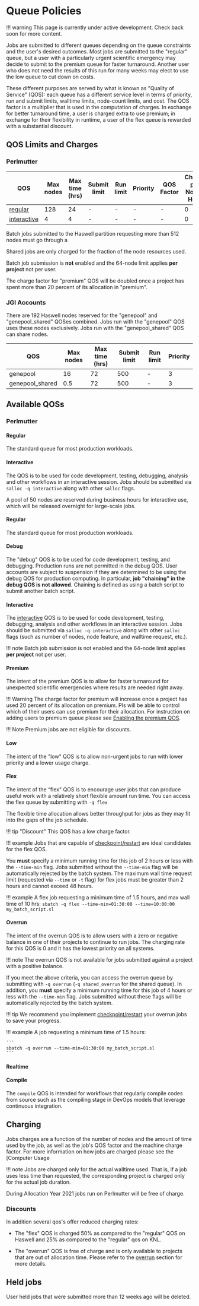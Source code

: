 # Queue Policies

!!! warning
    This page is currently under active development. Check
    back soon for more content.


Jobs are submitted to different queues depending on the queue
constraints and the user's desired outcomes. Most jobs are submitted
to the "regular" queue, but a user with a particularly urgent
scientific emergency may decide to submit to the premium queue for
faster turnaround. Another user who does not need the results of this
run for many weeks may elect to use the low queue to cut down on
costs. 

These different purposes are served by what is known as "Quality of
Service" (QOS): each queue has a different service level in terms of
priority, run and submit limits, walltime limits, node-count limits,
and cost. The QOS factor is a multiplier that is used in the
computation of charges. In exchange for better turnaround time, a user
is charged extra to use premium; in exchange for their flexibility in
runtime, a user of the flex queue is rewarded with a substantial
discount.

## QOS Limits and Charges

### Perlmutter

| QOS                           | Max nodes    | Max time (hrs) | Submit limit | Run limit | Priority | QOS Factor | Charge per Node-Hour |
|-------------------------------|--------------|----------------|--------------|-----------|----------|------------|----------------------|
| [regular](#p-regular)         | 128          | 24             | -            | -         | -        | -          | 0                    |
| [interactive](#p-interactive) | 4            | 4              | -            | -         | -        | -          | 0                    |




[^hsw-reg]:
Batch jobs submitted to the Haswell partition requesting more than 512 nodes
must go through a
[^shared]:
Shared jobs are only charged for the fraction of the node resources used.

[^interactive]:
Batch job submission is **not** enabled and the 64-node limit applies
**per project** not per user.

[^premium]:
The charge factor for "premium" QOS will be
doubled once a project has spent more than 20 percent of its
allocation in "premium".

### JGI Accounts

There are 192 Haswell nodes reserved for the "genepool" and
"genepool_shared" QOSes combined.  Jobs run with the "genepool" QOS
uses these nodes exclusively. Jobs run with the "genepool_shared" QOS
can share nodes.

| QOS             | Max nodes | Max time (hrs) | Submit limit | Run limit | Priority |
|-----------------|-----------|----------------|--------------|-----------|----------|
| genepool        | 16        | 72             | 500          | -         | 3        | 
| genepool_shared | 0.5       | 72             | 500          | -         | 3        | 

## Available QOSs


### Perlmutter

#### Regular <a name="p-regular"></a>

The standard queue for most production workloads.

#### Interactive <a name="p-interactive"></a>

The QOS is to be used for code development, testing, debugging,
analysis and other workflows in an interactive session. Jobs should
be submitted via `salloc -q interactive` along with other `salloc`
flags.

A pool of 50 nodes are reserved during business hours for interactive
use, which will be released overnight for large-scale jobs.


#### Regular

The standard queue for most production workloads.

#### Debug

The "debug" QOS is to be used for code development, testing, and
debugging. Production runs are not permitted in the debug QOS. User
accounts are subject to suspension if they are determined to be using
the debug QOS for production computing. In particular, **job
"chaining" in the debug QOS is not allowed**. Chaining is defined as
using a batch script to submit another batch script.

#### Interactive

The [interactive](./interactive.md) QOS is to be used for code
development, testing, debugging, analysis and other workflows in an
interactive session.  Jobs should be submitted via `salloc -q
interactive` along with other `salloc` flags (such as number of nodes,
node feature, and walltime request, etc.).

!!! note
    Batch job submission is not enabled and the 64-node limit
    applies **per project** not per user.

#### Premium

The intent of the premium QOS is to allow for faster turnaround for
unexpected scientific emergencies where results are needed right
away. 

!!! Warning
    The charge factor for premium will
    increase once a project has used 20 percent of its allocation on
    premium. PIs will be able to control which of their users can use
    premium for their allocation. For instruction on adding users to
    premium queue please see
    [Enabling the premium QOS](../../iris/iris-for-pis/#enabling-the-premium-qos-available-from-ay21).

!!! Note
    Premium jobs are not eligible for discounts.

#### Low

The intent of the "low" QOS is to allow non-urgent jobs to run with
lower priority and a lower usage charge.

#### Flex

The intent of the “flex" QOS is to encourage user jobs that can
produce useful work with a relatively short flexible amount run
time. You can access the flex queue by submitting with `-q flex`

The flexible time allocation allows better throughput for jobs as they
may fit into the gaps of the job schedule.

!!! tip "Discount"
    This QOS has a low charge factor.

!!! example
    Jobs that are capable of
    [checkpoint/restart](../development/checkpoint-restart/index.md)
    are ideal candidates for the flex QOS.

You **must** specify a minimum running time for this job of 2 hours or
less with the `--time-min` flag. Jobs submitted without the
`--time-min` flag will be automatically rejected by the batch
system. The maximum wall time request limit (requested via `--time` or
`-t` flag) for flex jobs must be greater than 2 hours and cannot
exceed 48 hours.

!!! example
    A flex job requesting a minimum time of 1.5 hours, and max wall
    time of 10 hrs:
    ```
    sbatch -q flex --time-min=01:30:00 --time=10:00:00 my_batch_script.sl
    ```

#### Overrun

The intent of the overrun QOS is to allow users with a zero or
negative balance in one of their projects to continue to run jobs. The
charging rate for this QOS is 0 and it has the lowest priority on all
systems.

!!! note
    The overrun QOS is not available for jobs submitted against a
    project with a positive balance.

If you meet the above criteria, you can access the overrun queue by
submitting with `-q overrun` (`-q shared_overrun` for the shared
queue). In addition, you **must** specify a minimum running time for this
job of 4 hours or less with the `--time-min` flag. Jobs submitted
without these flags will be automatically rejected by the batch system.

!!! tip
    We recommend you implement
    [checkpoint/restart](../development/checkpoint-restart/index.md)
    your overrun jobs to save your progress.

!!! example
    A job requesting a minimum time of 1.5 hours:

    ```
    sbatch -q overrun --time-min=01:30:00 my_batch_script.sl
    ```

#### Realtime


#### Compile

The `compile` QOS is intended for workflows that regularly compile codes from
source such as the compiling stage in DevOps models that leverage continuous
integration. 

## Charging

Jobs charges are a function of the number of nodes and the amount of
time used by the job, as well as the job's QOS factor and the machine
charge factor. For more information on how jobs are charged please see
the [Computer Usage




!!! note
    Jobs are charged only for the actual walltime used. That is, if a
    job uses less time than requested, the corresponding project is
    charged only for the actual job duration.

During Allocation Year 2021 jobs run on Perlmutter will be free of
charge.

### Discounts


In addition several qos's offer reduced charging rates:


 * The "flex" QOS is charged 50% as compared to the "regular" QOS on Haswell 
   and 25% as compared to the "regular" qos on KNL.

 * The "overrun" QOS is free of charge and is only available to projects
   that are out of allocation time. Please refer to the
   [overrun](#overrun) section for more details.

## Held jobs

User held jobs that were submitted more than 12 weeks ago will be
deleted.
